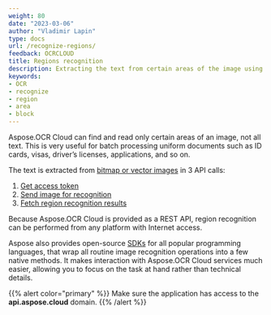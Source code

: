 ```yaml
---
weight: 80
date: "2023-03-06"
author: "Vladimir Lapin"
type: docs
url: /recognize-regions/
feedback: OCRCLOUD
title: Regions recognition
description: Extracting the text from certain areas of the image using ASPOSE.OCR Cloud API.
keywords:
- OCR
- recognize
- region
- area
- block
---
```


Aspose.OCR Cloud can find and read only certain areas of an image, not all text. This is very useful for batch processing uniform documents such as ID cards, visas, driver’s licenses, applications, and so on.

The text is extracted from [bitmap or vector images](/ocr/supported-file-formats/) in 3 API calls:

1. [Get access token](/ocr/authorization/)
2. [Send image for recognition](/ocr/send-image-regions-for-recognition/)
3. [Fetch region recognition results](/ocr/fetch-region-recognition-result/)

Because Aspose.OCR Cloud is provided as a REST API, region recognition can be performed from any platform with Internet access.

Aspose also provides open-source [SDKs](/ocr/region-recognition-sdk/) for all popular programming languages, that wrap all routine image recognition operations into a few native methods. It makes interaction with Aspose.OCR Cloud services much easier, allowing you to focus on the task at hand rather than technical details.

{{% alert color="primary" %}}
Make sure the application has access to the **api.aspose.cloud** domain.
{{% /alert %}}
